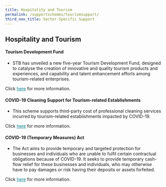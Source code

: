 ```yaml
---
title: Hospitality and Tourism 
permalink: /supportschemes/tourismsupport/
third_nav_title: Sector-Specific Support
---
```


## Hospitality and Tourism

#### Tourism Development Fund

* STB has unveiled a new five-year Tourism Development Fund, designed to catalyse the creation of innovative and quality tourism products and experiences, and capability and talent enhancement efforts among tourism-related enterprises.

Click <a href="https://go.gov.sg/tourism2" target="_blank" style="color:#037e8a">here</a> for more information.

#### COVID-19 Cleaning Support for Tourism-related Establishments

* This scheme supports third-party cost of professional cleaning services incurred by tourism-related establishments impacted by COVID-19.

Click <a href="https://go.gov.sg/tourism5" target="_blank" style="color:#037e8a">here</a> for more information.

#### COVID-19 (Temporary Measures) Act

* The Act aims to provide temporary and targeted protection for businesses and individuals who are unable to fulfil certain contractual obligations because of COVID-19. It seeks to provide temporary cash-flow relief for these businesses and individuals, who may otherwise have to pay damages or risk having their deposits or assets forfeited.

Click <a href="https://go.gov.sg/tourism3" target="_blank" style="color:#037e8a">here</a> for more information.